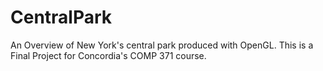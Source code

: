 # CentralPark
An Overview of New York's central park produced with OpenGL. This is a Final Project for Concordia's COMP 371 course.
